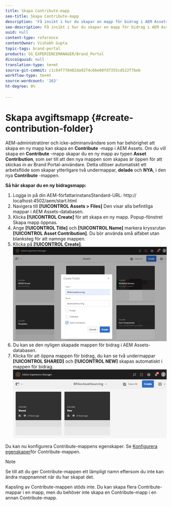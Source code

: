 ```yaml
---
title: Skapa Contribute-mapp
seo-title: Skapa Contribute-mapp
description: 'Få insikt i hur du skapar en mapp för bidrag i AEM Assets. '
seo-description: Få insikt i hur du skapar en mapp för bidrag i AEM Assets.
uuid: null
content-type: reference
contentOwner: Vishabh Gupta
topic-tags: brand-portal
products: SG_EXPERIENCEMANAGER/Brand_Portal
discoiquuid: null
translation-type: tm+mt
source-git-commit: c1c64f770482da9274c66e00fd7355cd522f7beb
workflow-type: tm+mt
source-wordcount: '263'
ht-degree: 0%

---
```



# Skapa avgiftsmapp {#create-contribution-folder}

AEM-administratörer och icke-adminanvändare som har behörighet att skapa en ny mapp kan skapa en **Contribute** -mapp i AEM Assets.
Om du vill skapa en **Contribute** -mapp skapar du en ny mapp av typen **Asset Contribution**, som ser till att den nya mappen som skapas är öppen för att skickas in av Brand Portal-användare.  Detta utlöser automatiskt ett arbetsflöde som skapar ytterligare två undermappar, **delade** och **NYA**, i den nya **Contribute** -mappen.

**Så här skapar du en ny bidragsmapp:**
1. Logga in på din AEM-författarinstansStandard-URL: http:// localhost:4502/aem/start.html
1. Navigera till **[!UICONTROL Assets > Files]** Den visar alla befintliga mappar i AEM Assets-databasen.
1. Klicka **[!UICONTROL Create]** för att skapa en ny mapp. Popup-fönstret Skapa mapp öppnas.
1. Ange **[!UICONTROL Title]** och **[!UICONTROL Name]** markera kryssrutan **[!UICONTROL Asset Contribution]**.
Du bör använda små alfabet utan blanksteg för att namnge mappen.
1. Klicka på **[!UICONTROL Create]**.
   ![](assets/create-contribution-folder.png)
1. Du kan se den nyligen skapade mappen för bidrag i AEM Assets-databasen.
1. Klicka för att öppna mappen för bidrag, du kan se två undermappar **[!UICONTROL SHARED]** och **[!UICONTROL NEW]** skapas automatiskt i mappen för bidrag.\
   ![](assets/contribution-folder.png)

Du kan nu konfigurera Contribute-mappens egenskaper. Se [Konfigurera egenskaper](brand-portal-configure-contribution-folder-properties.md)för Contribute-mappen.

>[!NOTE]
>
>Se till att du ger Contribute-mappen ett lämpligt namn eftersom du inte kan ändra mappnamnet när du har skapat det.
>
>Kapsling av Contribute-mappen stöds inte. Du kan skapa flera Contribute-mappar i en mapp, men du behöver inte skapa en Contribute-mapp i en annan Contribute-mapp.

